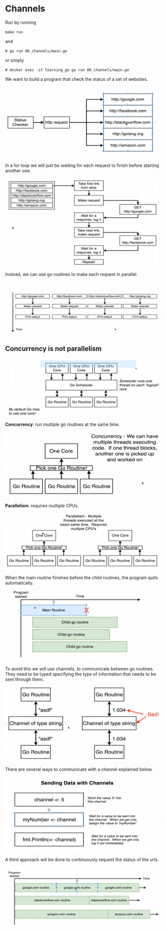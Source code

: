 # Channels

Run by running

```
make run
```

and

```
# go run 06_channels/main.go
```

or simply

```
# docker exec -it learning_go go run 06_channels/main.go
```

We want to build a program that check the status of a set of websites.

![building](./images/building.png)

In a for loop we will just be waiting for each request to finish before starting another one.

![first_approach](./images/first_approach.png)

Instead, we can use go routines to make each request in parallel.

![second_approach](./images/second_approach.png)

## Concurrency is not parallelism

![theory](./images/theory.png)

**Concurrency**: run multiple go routines at the same time.

![concurrency](./images/concurrency.png)

**Parallelism**: requires multiple CPUs.

![parallelism](./images/parallelism.png)

When the main routine finishes before the child routines, the program quits automatically.

![bug](./images/bug.png)

To avoid this we will use channels, to communicate between go routines. They need to be typed specifying the type of information that needs to be sent through them.

![channels](./images/channels.png)

There are several ways to communicate with a channel explained below.

![communicate_channels](./images/communicate_with_channel.png)

A third approach will be done to continuously request the status of the urls.

![third_approach](./images/third_approach.png)
